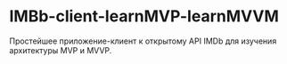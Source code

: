 # IMBb-client-learnMVP-learnMVVM
Простейшее приложение-клиент к открытому API IMDb для изучения архитектуры MVP и MVVP. 
